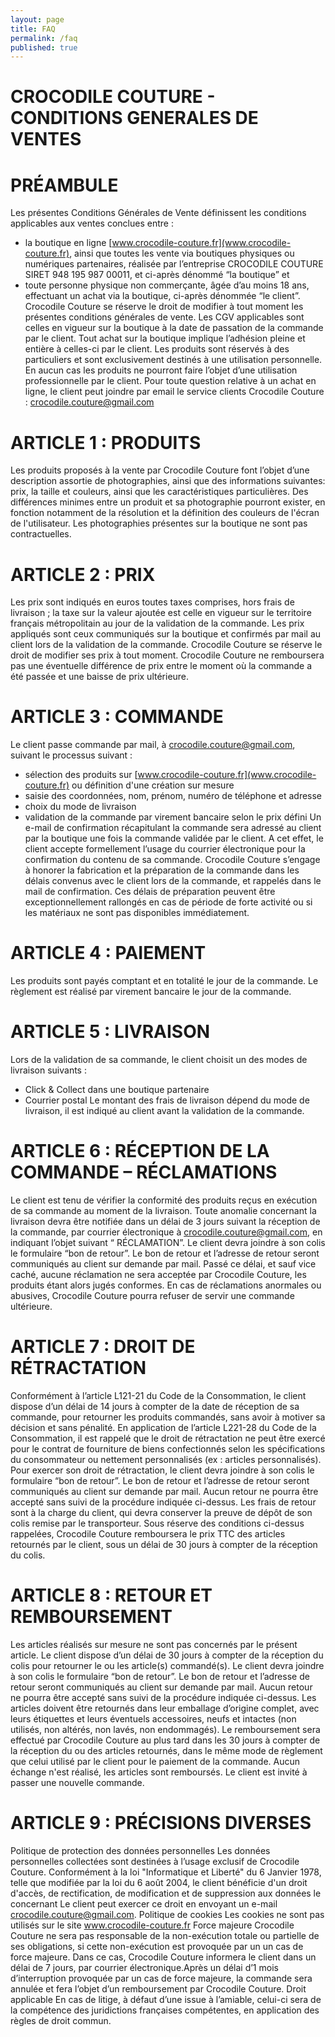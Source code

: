 ```yaml
---
layout: page
title: FAQ
permalink: /faq
published: true
---
```

# CROCODILE COUTURE - CONDITIONS GENERALES DE VENTES

# PRÉAMBULE
Les présentes Conditions Générales de Vente définissent les conditions applicables aux ventes conclues entre :
- la boutique en ligne [www.crocodile-couture.fr](www.crocodile-couture.fr), ainsi que toutes les vente via boutiques physiques ou numériques partenaires, réalisée par l’entreprise CROCODILE COUTURE SIRET 948 195 987 00011, et ci-après dénommé “la boutique”
et
- toute personne physique non commerçante, âgée d’au moins 18 ans, effectuant un achat via la boutique, ci-après dénommée “le client”. 
Crocodile Couture se réserve le droit de modifier à tout moment les présentes conditions générales de vente. Les CGV applicables sont celles en vigueur sur la boutique à la date de passation de la commande par le client. Tout achat sur la boutique implique l’adhésion pleine et entière à celles-ci par le client.
Les produits sont réservés à des particuliers et sont exclusivement destinés à une utilisation personnelle. En aucun cas les produits ne pourront faire l’objet d’une utilisation professionnelle par le client.
Pour toute question relative à un achat en ligne, le client peut joindre par email le service clients Crocodile Couture : [crocodile.couture@gmail.com](mailto:crocodile.couture@gmail.com)


# ARTICLE 1 : PRODUITS
Les produits proposés à la vente par Crocodile Couture font l’objet d’une description assortie de photographies, ainsi que des informations suivantes: prix, la taille et couleurs, ainsi que les caractéristiques particulières. Des différences minimes entre un produit et sa photographie pourront exister, en fonction notamment de la résolution et la définition des couleurs de l'écran de l'utilisateur.
Les photographies présentes sur la boutique ne sont pas contractuelles.

# ARTICLE 2 : PRIX
Les prix sont indiqués en euros toutes taxes comprises, hors frais de livraison ; la taxe sur la valeur ajoutée est celle en vigueur sur le territoire français métropolitain au jour de la validation de la commande.
Les prix appliqués sont ceux communiqués sur la boutique et confirmés par mail au client lors de la validation de la commande.
Crocodile Couture se réserve le droit de modifier ses prix à tout moment. 
Crocodile Couture ne remboursera pas une éventuelle différence de prix entre le moment où la commande a été passée et une baisse de prix ultérieure.


# ARTICLE 3 : COMMANDE
Le client passe commande par mail, à crocodile.couture@gmail.com, suivant le processus suivant : 
- sélection des produits sur [www.crocodile-couture.fr](www.crocodile-couture.fr) ou définition d'une création sur mesure
- saisie des coordonnées, nom, prénom, numéro de téléphone et adresse
- choix du mode de livraison
- validation de la commande par virement bancaire selon le prix défini 
Un e-mail de confirmation récapitulant la commande sera adressé au client par la boutique une fois la commande validée par le client. A cet effet, le client accepte formellement l’usage du courrier électronique pour la confirmation du contenu de sa commande.
Crocodile Couture s’engage à honorer la fabrication et la préparation de la commande dans les délais convenus avec le client lors de la commande, et rappelés dans le mail de confirmation. Ces délais de préparation peuvent être exceptionnellement rallongés en cas de période de forte activité ou si les matériaux ne sont pas disponibles immédiatement. 

# ARTICLE 4 : PAIEMENT
Les produits sont payés comptant et en totalité le jour de la commande. Le règlement est réalisé par virement bancaire le jour de la commande. 

# ARTICLE 5 : LIVRAISON
Lors de la validation de sa commande, le client choisit un des modes de livraison suivants :
- Click & Collect dans une boutique partenaire
- Courrier postal
Le montant des frais de livraison dépend du mode de livraison, il est indiqué au client avant la validation de la commande.


# ARTICLE 6 : RÉCEPTION DE LA COMMANDE – RÉCLAMATIONS
Le client est tenu de vérifier la conformité des produits reçus en exécution de sa commande au moment de la livraison. Toute anomalie concernant la livraison devra être notifiée dans un délai de 3 jours suivant la réception de la commande, par courrier électronique à crocodile.couture@gmail.com, en indiquant l’objet suivant “ RÉCLAMATION”. Le client devra joindre à son colis le formulaire “bon de retour”. Le bon de retour et l’adresse de retour seront communiqués au client sur demande par mail.
Passé ce délai, et sauf vice caché, aucune réclamation ne sera acceptée par Crocodile Couture, les produits étant alors jugés conformes.
En cas de réclamations anormales ou abusives, Crocodile Couture pourra refuser de servir une commande ultérieure.


# ARTICLE 7 : DROIT DE RÉTRACTATION
Conformément à l’article L121-21 du Code de la Consommation, le client dispose d’un délai de 14 jours à compter de la date de réception de sa commande, pour retourner les produits commandés, sans avoir à motiver sa décision et sans pénalité.
En application de l’article L221-28 du Code de la Consommation, il est rappelé que le droit de rétractation ne peut être exercé pour le contrat de fourniture de biens confectionnés selon les spécifications du consommateur ou nettement personnalisés (ex : articles personnalisés).
Pour exercer son droit de rétractation, le client devra joindre à son colis le formulaire “bon de retour”. Le bon de retour et l’adresse de retour seront communiqués au client sur demande par mail. Aucun retour ne pourra être accepté sans suivi de la procédure indiquée ci-dessus. 
Les frais de retour sont à la charge du client, qui devra conserver la preuve de dépôt de son colis remise par le transporteur.
Sous réserve des conditions ci-dessus rappelées, Crocodile Couture remboursera le prix TTC des articles retournés par le client, sous un délai de 30 jours à compter de la réception du colis.


# ARTICLE 8 : RETOUR ET REMBOURSEMENT
Les articles réalisés sur mesure ne sont pas concernés par le présent article. 
Le client dispose d’un délai de 30 jours à compter de la réception du colis pour retourner le ou les article(s) commandé(s). 
Le client devra joindre à son colis le formulaire “bon de retour”. Le bon de retour et l’adresse de retour seront communiqués au client sur demande par mail. Aucun retour ne pourra être accepté sans suivi de la procédure indiquée ci-dessus. 
Les articles doivent être retournés dans leur emballage d’origine complet, avec leurs étiquettes et leurs éventuels accessoires, neufs et intactes (non utilisés, non altérés, non lavés, non endommagés). 
Le remboursement sera effectué par Crocodile Couture au plus tard dans les 30 jours à compter de la réception du ou des articles retournés, dans le même mode de règlement que celui utilisé par le client pour le paiement de la commande.
Aucun échange n'est réalisé, les articles sont remboursés. Le client est invité à passer une nouvelle commande.


# ARTICLE 9 : PRÉCISIONS DIVERSES
Politique de protection des données personnelles
Les données personnelles collectées sont destinées à l’usage exclusif de Crocodile Couture. 
Conformément à la loi "Informatique et Liberté" du 6 Janvier 1978, telle que modifiée par la loi du 6 août 2004, le client bénéficie d'un droit d'accès, de rectification, de modification et de suppression aux données le concernant
Le client peut exercer ce droit en envoyant un e-mail crocodile.couture@gmail.com.
Politique de cookies
Les cookies ne sont pas utilisés sur le site www.crocodile-couture.fr
Force majeure 
Crocodile Couture ne sera pas responsable de la non-exécution totale ou partielle de ses obligations, si cette non-exécution est provoquée par un un cas de force majeure. Dans ce cas, Crocodile Couture informera le client dans un délai de 7 jours, par courrier électronique.Après un délai d’1 mois d’interruption provoquée par un cas de force majeure, la commande sera annulée et fera l’objet d’un remboursement par Crocodile Couture.
Droit applicable
En cas de litige, à défaut d’une issue à l’amiable, celui-ci sera de la compétence des juridictions françaises compétentes, en application des règles de droit commun.
